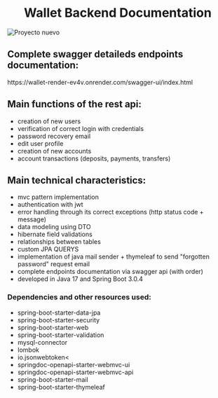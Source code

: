 <h1 align="center">Wallet Backend Documentation</h1>

![Proyecto nuevo](https://github.com/EzequielMassa/wallet-frontend-angular/assets/94617066/da130ae4-73d5-445b-aef9-333e6bb326aa)

<h2>Complete swagger detaileds endpoints documentation:</h2>
https://wallet-render-ev4v.onrender.com/swagger-ui/index.html

<h2>Main functions of the rest api:</h2>
<ul>
  <li>
    creation of new users
  </li>
   <li>
    verification of correct login with credentials
  </li>
   <li>
    password recovery email
  </li>
   <li>
  edit user profile
  </li>
   <li>
   creation of new accounts
  </li>
   <li>
    account transactions (deposits, payments, transfers)
  </li>
</ul>

<h2>Main technical characteristics:</h2>
<ul>
  <li>
    mvc pattern implementation
  </li>
  <li>
    authentication with jwt
  </li>
  <li>
    error handling through its correct exceptions (http status code + message)
  </li>
  <li>
   data modeling using DTO
  </li>
  <li>
   hibernate field validations
  </li>
  <li>
 relationships between tables
  </li>
  <li>
   custom JPA QUERYS
  </li>
    <li>
implementation of java mail sender + thymeleaf to send "forgotten password" request email
  </li>
    </li>
    <li>
    complete endpoints documentation via swagger api (with order)
  </li>
   </li>
    <li>
  developed in Java 17 and Spring Boot 3.0.4
  </li>
</ul>

<h3>Dependencies and other resources used:
</h3>
<ul>
    <li>
    spring-boot-starter-data-jpa
  </li>
     <li>
   spring-boot-starter-security
  </li>
       <li>
   spring-boot-starter-web
  </li>
    <li>
  spring-boot-starter-validation
  </li>
    <li>
    mysql-connector
  </li>
      <li>
   lombok
  </li>
  <li>
   io.jsonwebtoken<
  </li>
       <li>
 springdoc-openapi-starter-webmvc-ui
  </li>
      <li>
springdoc-openapi-starter-webmvc-api
  </li>
         <li>
spring-boot-starter-mail
  </li>
      <li>
spring-boot-starter-thymeleaf
  </li>
</ul>
